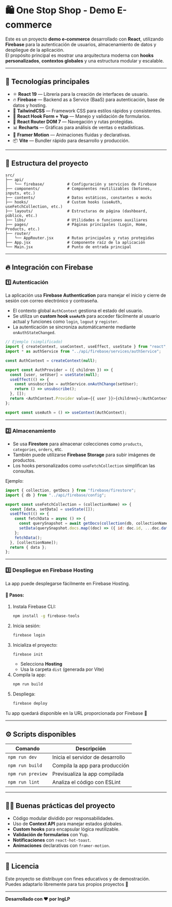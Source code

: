 # 🛍️ One Stop Shop - Demo E-commerce

Este es un proyecto **demo e-commerce** desarrollado con **React**, utilizando **Firebase** para la autenticación de usuarios, almacenamiento de datos y despliegue de la aplicación.  
El propósito principal es mostrar una arquitectura moderna con **hooks personalizados**, **contextos globales** y una estructura modular y escalable.

---

## 🚀 Tecnologías principales

- ⚛️ **React 19** — Librería para la creación de interfaces de usuario.
- 🔥 **Firebase** — Backend as a Service (BaaS) para autenticación, base de datos y hosting.
- 🎨 **TailwindCSS** — Framework CSS para estilos rápidos y consistentes.
- 🧩 **React Hook Form + Yup** — Manejo y validación de formularios.
- 🧭 **React Router DOM 7** — Navegación y rutas protegidas.
- 📊 **Recharts** — Gráficas para análisis de ventas o estadísticas.
- 🧠 **Framer Motion** — Animaciones fluidas y declarativas.
- 📦 **Vite** — Bundler rápido para desarrollo y producción.

---

## 📁 Estructura del proyecto

```
src/
├── api/
│   └── firebase/          # Configuración y servicios de Firebase
├── components/            # Componentes reutilizables (botones, inputs, etc.)
├── contents/              # Datos estáticos, constantes o mocks
├── hooks/                 # Custom hooks (useAuth, useFetchCollection, etc.)
├── layouts/               # Estructuras de página (dashboard, público, etc.)
├── libs/                  # Utilidades o funciones auxiliares
├── pages/                 # Páginas principales (Login, Home, Products, etc.)
├── router/
│   └── AppRouter.jsx      # Rutas principales y rutas protegidas
├── App.jsx                # Componente raíz de la aplicación
└── Main.jsx               # Punto de entrada principal
```

---

## 🔥 Integración con Firebase

### 1️⃣ **Autenticación**

La aplicación usa **Firebase Authentication** para manejar el inicio y cierre de sesión con correo electrónico y contraseña.

- El contexto global `AuthContext` gestiona el estado del usuario.
- Se utiliza un **custom hook `useAuth`** para acceder fácilmente al usuario actual y funciones como `login`, `logout` y `register`.
- La autenticación se sincroniza automáticamente mediante `onAuthStateChanged`.

```js
// Ejemplo (simplificado)
import { createContext, useContext, useEffect, useState } from "react";
import * as authService from "../api/firebase/services/authService";

const AuthContext = createContext(null);

export const AuthProvider = ({ children }) => {
  const [user, setUser] = useState(null);
  useEffect(() => {
    const unsubscribe = authService.onAuthChange(setUser);
    return () => unsubscribe();
  }, []);
  return <AuthContext.Provider value={{ user }}>{children}</AuthContext.Provider>;
};

export const useAuth = () => useContext(AuthContext);
```

---

### 2️⃣ **Almacenamiento**

- Se usa **Firestore** para almacenar colecciones como `products`, `categories`, `orders`, etc.
- También puede utilizarse **Firebase Storage** para subir imágenes de productos.
- Los hooks personalizados como `useFetchCollection` simplifican las consultas.

Ejemplo:
```js
import { collection, getDocs } from "firebase/firestore";
import { db } from "../api/firebase/config";

export const useFetchCollection = (collectionName) => {
  const [data, setData] = useState([]);
  useEffect(() => {
    const fetchData = async () => {
      const querySnapshot = await getDocs(collection(db, collectionName));
      setData(querySnapshot.docs.map((doc) => ({ id: doc.id, ...doc.data() })));
    };
    fetchData();
  }, [collectionName]);
  return { data };
};
```

---

### 3️⃣ **Despliegue en Firebase Hosting**

La app puede desplegarse fácilmente en Firebase Hosting.

#### 🔧 Pasos:

1. Instala Firebase CLI:
   ```bash
   npm install -g firebase-tools
   ```
2. Inicia sesión:
   ```bash
   firebase login
   ```
3. Inicializa el proyecto:
   ```bash
   firebase init
   ```
   - Selecciona **Hosting**
   - Usa la carpeta `dist` (generada por Vite)
4. Compila la app:
   ```bash
   npm run build
   ```
5. Despliega:
   ```bash
   firebase deploy
   ```

Tu app quedará disponible en la URL proporcionada por Firebase 🚀

---

## ⚙️ Scripts disponibles

| Comando | Descripción |
|----------|--------------|
| `npm run dev` | Inicia el servidor de desarrollo |
| `npm run build` | Compila la app para producción |
| `npm run preview` | Previsualiza la app compilada |
| `npm run lint` | Analiza el código con ESLint |

---

## 🧑‍💻 Buenas prácticas del proyecto

- Código modular dividido por responsabilidades.
- Uso de **Context API** para manejar estados globales.
- **Custom hooks** para encapsular lógica reutilizable.
- **Validación de formularios** con Yup.
- **Notificaciones** con `react-hot-toast`.
- **Animaciones** declarativas con `framer-motion`.

---

## 🧾 Licencia

Este proyecto se distribuye con fines educativos y de demostración.  
Puedes adaptarlo libremente para tus propios proyectos 🚀

---

**Desarrollado con ❤️ por IngLP**
